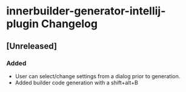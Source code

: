 <!-- Keep a Changelog guide -> https://keepachangelog.com -->

# innerbuilder-generator-intellij-plugin Changelog

## [Unreleased]
### Added
- User can select/change settings from a dialog prior to generation.   
- Added builder code generation with a shift+alt+B  
